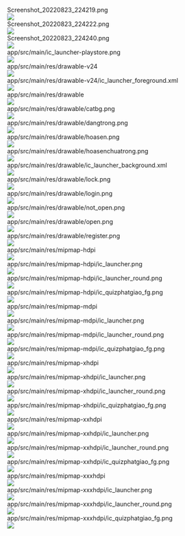 Screenshot_20220823_224219.png  
<img src="https://github.com/azuredragon3000/googleconsole_dovuiphatgiao_quizphatgiao/blob/master/Screenshot_20220823_224219.png" />   
Screenshot_20220823_224222.png  
<img src="https://github.com/azuredragon3000/googleconsole_dovuiphatgiao_quizphatgiao/blob/master/Screenshot_20220823_224222.png" />   
Screenshot_20220823_224240.png  
<img src="https://github.com/azuredragon3000/googleconsole_dovuiphatgiao_quizphatgiao/blob/master/Screenshot_20220823_224240.png" />   
app/src/main/ic_launcher-playstore.png  
<img src="https://github.com/azuredragon3000/googleconsole_dovuiphatgiao_quizphatgiao/blob/master/app/src/main/ic_launcher-playstore.png" />   
app/src/main/res/drawable-v24  
<img src="https://github.com/azuredragon3000/googleconsole_dovuiphatgiao_quizphatgiao/blob/master/app/src/main/res/drawable-v24" />   
app/src/main/res/drawable-v24/ic_launcher_foreground.xml  
<img src="https://github.com/azuredragon3000/googleconsole_dovuiphatgiao_quizphatgiao/blob/master/app/src/main/res/drawable-v24/ic_launcher_foreground.xml" />   
app/src/main/res/drawable  
<img src="https://github.com/azuredragon3000/googleconsole_dovuiphatgiao_quizphatgiao/blob/master/app/src/main/res/drawable" />   
app/src/main/res/drawable/catbg.png  
<img src="https://github.com/azuredragon3000/googleconsole_dovuiphatgiao_quizphatgiao/blob/master/app/src/main/res/drawable/catbg.png" />   
app/src/main/res/drawable/dangtrong.png  
<img src="https://github.com/azuredragon3000/googleconsole_dovuiphatgiao_quizphatgiao/blob/master/app/src/main/res/drawable/dangtrong.png" />   
app/src/main/res/drawable/hoasen.png  
<img src="https://github.com/azuredragon3000/googleconsole_dovuiphatgiao_quizphatgiao/blob/master/app/src/main/res/drawable/hoasen.png" />   
app/src/main/res/drawable/hoasenchuatrong.png  
<img src="https://github.com/azuredragon3000/googleconsole_dovuiphatgiao_quizphatgiao/blob/master/app/src/main/res/drawable/hoasenchuatrong.png" />   
app/src/main/res/drawable/ic_launcher_background.xml  
<img src="https://github.com/azuredragon3000/googleconsole_dovuiphatgiao_quizphatgiao/blob/master/app/src/main/res/drawable/ic_launcher_background.xml" />   
app/src/main/res/drawable/lock.png  
<img src="https://github.com/azuredragon3000/googleconsole_dovuiphatgiao_quizphatgiao/blob/master/app/src/main/res/drawable/lock.png" />   
app/src/main/res/drawable/login.png  
<img src="https://github.com/azuredragon3000/googleconsole_dovuiphatgiao_quizphatgiao/blob/master/app/src/main/res/drawable/login.png" />   
app/src/main/res/drawable/not_open.png  
<img src="https://github.com/azuredragon3000/googleconsole_dovuiphatgiao_quizphatgiao/blob/master/app/src/main/res/drawable/not_open.png" />   
app/src/main/res/drawable/open.png  
<img src="https://github.com/azuredragon3000/googleconsole_dovuiphatgiao_quizphatgiao/blob/master/app/src/main/res/drawable/open.png" />   
app/src/main/res/drawable/register.png  
<img src="https://github.com/azuredragon3000/googleconsole_dovuiphatgiao_quizphatgiao/blob/master/app/src/main/res/drawable/register.png" />   
app/src/main/res/mipmap-hdpi  
<img src="https://github.com/azuredragon3000/googleconsole_dovuiphatgiao_quizphatgiao/blob/master/app/src/main/res/mipmap-hdpi" />   
app/src/main/res/mipmap-hdpi/ic_launcher.png  
<img src="https://github.com/azuredragon3000/googleconsole_dovuiphatgiao_quizphatgiao/blob/master/app/src/main/res/mipmap-hdpi/ic_launcher.png" />   
app/src/main/res/mipmap-hdpi/ic_launcher_round.png  
<img src="https://github.com/azuredragon3000/googleconsole_dovuiphatgiao_quizphatgiao/blob/master/app/src/main/res/mipmap-hdpi/ic_launcher_round.png" />   
app/src/main/res/mipmap-hdpi/ic_quizphatgiao_fg.png  
<img src="https://github.com/azuredragon3000/googleconsole_dovuiphatgiao_quizphatgiao/blob/master/app/src/main/res/mipmap-hdpi/ic_quizphatgiao_fg.png" />   
app/src/main/res/mipmap-mdpi  
<img src="https://github.com/azuredragon3000/googleconsole_dovuiphatgiao_quizphatgiao/blob/master/app/src/main/res/mipmap-mdpi" />   
app/src/main/res/mipmap-mdpi/ic_launcher.png  
<img src="https://github.com/azuredragon3000/googleconsole_dovuiphatgiao_quizphatgiao/blob/master/app/src/main/res/mipmap-mdpi/ic_launcher.png" />   
app/src/main/res/mipmap-mdpi/ic_launcher_round.png  
<img src="https://github.com/azuredragon3000/googleconsole_dovuiphatgiao_quizphatgiao/blob/master/app/src/main/res/mipmap-mdpi/ic_launcher_round.png" />   
app/src/main/res/mipmap-mdpi/ic_quizphatgiao_fg.png  
<img src="https://github.com/azuredragon3000/googleconsole_dovuiphatgiao_quizphatgiao/blob/master/app/src/main/res/mipmap-mdpi/ic_quizphatgiao_fg.png" />   
app/src/main/res/mipmap-xhdpi  
<img src="https://github.com/azuredragon3000/googleconsole_dovuiphatgiao_quizphatgiao/blob/master/app/src/main/res/mipmap-xhdpi" />   
app/src/main/res/mipmap-xhdpi/ic_launcher.png  
<img src="https://github.com/azuredragon3000/googleconsole_dovuiphatgiao_quizphatgiao/blob/master/app/src/main/res/mipmap-xhdpi/ic_launcher.png" />   
app/src/main/res/mipmap-xhdpi/ic_launcher_round.png  
<img src="https://github.com/azuredragon3000/googleconsole_dovuiphatgiao_quizphatgiao/blob/master/app/src/main/res/mipmap-xhdpi/ic_launcher_round.png" />   
app/src/main/res/mipmap-xhdpi/ic_quizphatgiao_fg.png  
<img src="https://github.com/azuredragon3000/googleconsole_dovuiphatgiao_quizphatgiao/blob/master/app/src/main/res/mipmap-xhdpi/ic_quizphatgiao_fg.png" />   
app/src/main/res/mipmap-xxhdpi  
<img src="https://github.com/azuredragon3000/googleconsole_dovuiphatgiao_quizphatgiao/blob/master/app/src/main/res/mipmap-xxhdpi" />   
app/src/main/res/mipmap-xxhdpi/ic_launcher.png  
<img src="https://github.com/azuredragon3000/googleconsole_dovuiphatgiao_quizphatgiao/blob/master/app/src/main/res/mipmap-xxhdpi/ic_launcher.png" />   
app/src/main/res/mipmap-xxhdpi/ic_launcher_round.png  
<img src="https://github.com/azuredragon3000/googleconsole_dovuiphatgiao_quizphatgiao/blob/master/app/src/main/res/mipmap-xxhdpi/ic_launcher_round.png" />   
app/src/main/res/mipmap-xxhdpi/ic_quizphatgiao_fg.png  
<img src="https://github.com/azuredragon3000/googleconsole_dovuiphatgiao_quizphatgiao/blob/master/app/src/main/res/mipmap-xxhdpi/ic_quizphatgiao_fg.png" />   
app/src/main/res/mipmap-xxxhdpi  
<img src="https://github.com/azuredragon3000/googleconsole_dovuiphatgiao_quizphatgiao/blob/master/app/src/main/res/mipmap-xxxhdpi" />   
app/src/main/res/mipmap-xxxhdpi/ic_launcher.png  
<img src="https://github.com/azuredragon3000/googleconsole_dovuiphatgiao_quizphatgiao/blob/master/app/src/main/res/mipmap-xxxhdpi/ic_launcher.png" />   
app/src/main/res/mipmap-xxxhdpi/ic_launcher_round.png  
<img src="https://github.com/azuredragon3000/googleconsole_dovuiphatgiao_quizphatgiao/blob/master/app/src/main/res/mipmap-xxxhdpi/ic_launcher_round.png" />   
app/src/main/res/mipmap-xxxhdpi/ic_quizphatgiao_fg.png  
<img src="https://github.com/azuredragon3000/googleconsole_dovuiphatgiao_quizphatgiao/blob/master/app/src/main/res/mipmap-xxxhdpi/ic_quizphatgiao_fg.png" />   
